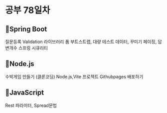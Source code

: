 <h1>공부 78일차</h1>


<h2>📌Spring Boot</h2>
질문등록
Validation 라이브러리 폼
부트스트랩, 대량 테스트 데이터, 꾸미기
페이징, 답변개수
스프링 시큐리티

<h2>📌Node.js</h2>
수박게임 만들기 (클론코딩)
Node.js,Vite 프로젝트 Githubpages 배포하기

<h2>📌JavaScript</h2>
Rest 파라미터, Spread문법